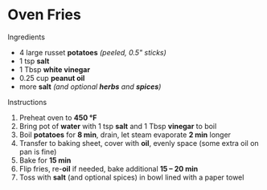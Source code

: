 # Oven Fries

Ingredients

- 4 large russet **potatoes** *(peeled, 0.5" sticks)*
- 1 tsp **salt**
- 1 Tbsp **white vinegar**
- 0.25 cup **peanut oil**
- more **salt** *(and optional **herbs** and **spices**)*

Instructions

1. Preheat oven to **450 °F**
1. Bring pot of **water** with 1 tsp **salt** and 1 Tbsp **vinegar** to boil
1. Boil **potatoes** for **8 min**, drain, let steam evaporate **2 min** longer
1. Transfer to baking sheet, cover with **oil**, evenly space (some extra oil on pan is fine)
1. Bake for **15 min**
1. Flip fries, re-**oil** if needed, bake additional **15 – 20 min**
1. Toss with **salt** (and optional spices) in bowl lined with a paper towel
